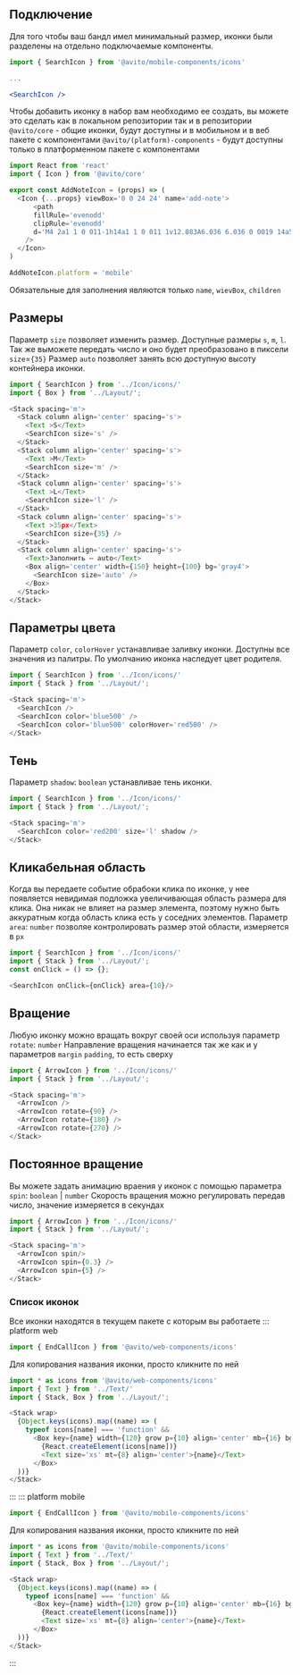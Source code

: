 ## Подключение
Для того чтобы ваш бандл имел минимальный размер, иконки были разделены на отдельно подключаемые компоненты.
```jsx static
import { SearchIcon } from '@avito/mobile-components/icons'

...

<SearchIcon />
```

Чтобы добавить иконку в набор вам необходимо ее создать, вы можете это сделать как в локальном репозитории так и в репозитории  
`@avito/core` - общие иконки, будут доступны и в мобильном и в веб пакете с компонентами
`@avito/(platform)-components` - будут доступны только в платформенном пакете с компонентами

```js static
import React from 'react'
import { Icon } from '@avito/core'

export const AddNoteIcon = (props) => (
  <Icon {...props} viewBox='0 0 24 24' name='add-note'>
      <path
      fillRule='evenodd'
      clipRule='evenodd'
      d='M4 2a1 1 0 011-1h14a1 1 0 011 1v12.083A6.036 6.036 0 0019 14a5.973 5.973 0 00-3.318 1H7v2h6.803A5.972 5.972 0 0013 20c0 .34.028.675.083 1H5a1 1 0 01-1-1V2zm13 3H7v2h10V5zM7 10h10v2H7v-2zm11 9v-3h2v3h3v2h-3v3h-2v-3h-3v-2h3z'
    />
  </Icon>
)

AddNoteIcon.platform = 'mobile'
```

Обязательные для заполнения являются только `name`, `wievBox`, `children`

## Размеры
Параметр `size` позволяет изменить размер. Доступные размеры `s`, `m`, `l`.
Так же выможете передать число и оно будет преобразовано в пиксели `size`=`{35}`
Размер `auto` позволяет занять всю доступную высоту контейнера иконки.

```js
import { SearchIcon } from '../Icon/icons/'
import { Box } from '../Layout/';

<Stack spacing='m'>
  <Stack column align='center' spacing='s'>
    <Text >S</Text>
    <SearchIcon size='s' />
  </Stack>
  <Stack column align='center' spacing='s'>
    <Text >M</Text>
    <SearchIcon size='m' />
  </Stack>
  <Stack column align='center' spacing='s'>
    <Text >L</Text>
    <SearchIcon size='l' />
  </Stack>
  <Stack column align='center' spacing='s'>
    <Text >35px</Text>
    <SearchIcon size={35} />
  </Stack>
  <Stack column align='center' spacing='s'>
    <Text>Заполнить — auto</Text>
    <Box align='center' width={150} height={100} bg='gray4'>
      <SearchIcon size='auto' />
    </Box>
  </Stack>
</Stack>
```

## Параметры цвета
Параметр `color`, `colorHover` устанавливае заливку иконки. Доступны все значения из палитры.
По умолчанию иконка наследует цвет родителя.

```js
import { SearchIcon } from '../Icon/icons/'
import { Stack } from '../Layout/';

<Stack spacing='m'>
  <SearchIcon />
  <SearchIcon color='blue500' />
  <SearchIcon color='blue500' colorHover='red500' />
</Stack>
```

## Тень
Параметр `shadow`: `boolean` устанавливае тень иконки.

```js
import { SearchIcon } from '../Icon/icons/'
import { Stack } from '../Layout/';

<Stack spacing='m'>
  <SearchIcon color='red200' size='l' shadow />
</Stack>
```

## Кликабельная область
Когда вы передаете событие обрабоки клика по иконке, у нее появляется невидимая подложка увеличивающая область размера для клика.
Она никак не влияет на размер элемента, поэтому нужно быть аккуратным когда область клика есть у соседних элементов.
Параметр `area`: `number` позволяе контролировать размер этой области, измеряется в `px`

```js
import { SearchIcon } from '../Icon/icons/'
import { Stack } from '../Layout/';
const onClick = () => {};

<SearchIcon onClick={onClick} area={10}/>
```

## Вращение
Любую иконку можно вращать вокруг своей оси используя параметр `rotate`: `number`
Направление вращения начинается так же как и у параметров `margin` `padding`, то есть сверху

```js
import { ArrowIcon } from '../Icon/icons/'
import { Stack } from '../Layout/';

<Stack spacing='m'>
  <ArrowIcon />
  <ArrowIcon rotate={90} />
  <ArrowIcon rotate={180} />
  <ArrowIcon rotate={270} />
</Stack>
```

## Постоянное вращение
Вы можете задать анимацию враения у иконок с помощью параметра `spin`: `boolean` | `number`
Скорость вращения можно регулировать передав число, значение измеряется в секундах

```js
import { ArrowIcon } from '../Icon/icons/'
import { Stack } from '../Layout/';

<Stack spacing='m'>
  <ArrowIcon spin/>
  <ArrowIcon spin={0.3} />
  <ArrowIcon spin={5} />
</Stack>
```

### Список иконок
Все иконки находятся в текущем пакете с которым вы работаете
::: platform web
```jsx static
import { EndCallIcon } from '@avito/web-components/icons'
```
Для копирования названия иконки, просто кликните по ней

```js
import * as icons from '@avito/web-components/icons'
import { Text } from '../Text/'
import { Stack, Box } from '../Layout/';

<Stack wrap>
  {Object.keys(icons).map((name) => (
    typeof icons[name] === 'function' &&
      <Box key={name} width={120} grow p={10} align='center' mb={16} bgHover='gray4' column onClick={() => copyText(name)}>
        {React.createElement(icons[name])}
        <Text size='xs' mt={8} align='center'>{name}</Text>
      </Box>
  ))}
</Stack>
```
:::
::: platform mobile
```jsx static
import { EndCallIcon } from '@avito/mobile-components/icons'
```
Для копирования названия иконки, просто кликните по ней

```js
import * as icons from '@avito/mobile-components/icons'
import { Text } from '../Text/'
import { Stack, Box } from '../Layout/';

<Stack wrap>
  {Object.keys(icons).map((name) => (
    typeof icons[name] === 'function' &&
      <Box key={name} width={120} grow p={10} align='center' mb={16} bgHover='gray4' column onClick={() => copyText(name)}>
        {React.createElement(icons[name])}
        <Text size='xs' mt={8} align='center'>{name}</Text>
      </Box>
  ))}
</Stack>
```
:::
